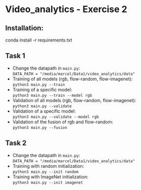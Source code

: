 # Video_analytics - Exercise 2

## Installation:
conda install -r requirements.txt

## Task 1
* Change the datapath in `main.py`:  
  `DATA_PATH = "/media/marcel/Data1/video_analytics/data"`
* Training of all models (rgb, flow-random, flow-imagenet):  
  `python3 main.py --train`
* Training of a specific model:  
  `python3 main.py --train --model rgb`
* Validation of all models (rgb, flow-random, flow-imagenet):  
  `python3 main.py --validate`
* Validation of a specific model:  
  `python3 main.py --validate --model rgb`
* Validation of the fusion of rgb and flow-random:  
  `python3 main.py --fusion`

## Task 2
* Change the datapath in `main.py`:  
  `DATA_PATH = "/media/marcel/Data1/video_analytics/data"`
* Training with random initialization:  
  `python3 main.py --init random`
* Training with ImageNet initialization:  
  `python3 main.py --init imagenet`

